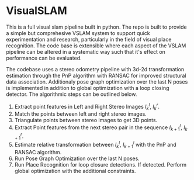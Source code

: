 # VisualSLAM
This is a full visual slam pipeline built in python. The repo is built to provide a simple but comprehesive VSLAM system to support quick experimentation and research, particularly in the field of visual place recognition. The code base is extensible where each aspect of the VSLAM pipeline can be altered in a systematic way such that it's effect on performance can be evaluated. 

The codebase uses a stereo odometry pipeline with 3d-2d transformation estimation through the PnP algorithm with RANSAC for improved structural data association. Additionaly pose graph optimization over the last N poses is implemented in addition to global optimization with a loop closing detector. The algorithmic steps can be outlined below. 

1. Extract point features in Left and Right Stereo Images $I^{l}_{k}$,  $I^{r}_k$.
2. Match the points between left and right stereo images.
3. Triangulate points between stereo images to get 3D points.
4. Extract Point features from the next stereo pair in the sequence $I^{l}_{k+1}$, $I^{r}_{k+1}$.
5. Estimate relative transformation between $I^{l}_k$, $I^{l}_{k+1}$ with the PnP and RANSAC algorithm.
6. Run Pose Graph Optimization over the last N poses.
7. Run Place Recognition for loop closure detections. If detected. Perform global optimization with the additional constraints. 
